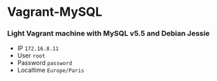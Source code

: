 Vagrant-MySQL
=============

### Light Vagrant machine with MySQL v5.5 and Debian Jessie

- IP `172.16.8.11`
- User `root`
- Password `password`
- Localtime `Europe/Paris`
